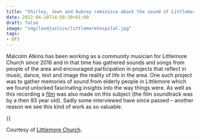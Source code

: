 ```yaml
---
title: "Shirley, Jean and Aubrey reminisce about the sound of Littlemore"
date: 2022-04-20T14:58:20+01:00
draft: false
image: "img/landjustice/littlemorehospital.jpg"
tags:
- OFS
---
```


Malcolm Atkins has been working as a community musician for Littlemore Church since 2016 and in that time has gathered sounds and songs from people of the area and encouraged participation in projects that reflect in music, dance, text and image the reality of life in the area. One such project was to gather memories of sound from elderly people in Littlemore which we found unlocked fascinating insights into the way things were. As well as this recording a [film](https://youtu.be/S2DczdRsH2Y?si=W9qrubm4_ynDCnaR) was also made on this subject (the film soundtrack was by a then 93 year old). Sadly some interviewed have since passed – another reason we see this kind of work as so valuable.


{{<audio src="audio/landjustice/Shirley Jean and Aubrey reminisce about the sound of Littlemore plus sounds.mp3">}}

Courtesy of [Littlemore Church](https://soundcloud.com/littlemore-church/shirley-jean-and-aubrey-reminisce-about-the-sound-of-littlemore-plus-sounds?in=littlemore-church/sets/sounds-and-songs-of-littlemore).

